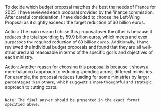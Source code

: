 To decide which budget proposal matches the best the needs of France for 2025, I have reviewed each proposal provided by the finance commission. After careful consideration, I have decided to choose the Left-Wing Proposal as it slightly exceeds the target reduction of 60 billion euros.

Action: The main reason I chose this proposal over the other is because it reduces the total spending by 59.9 billion euros, which meets and even surpasses the required reduction of 60 billion euros. Additionally, I have reviewed the individual budget proposals and found that they are all well-structured and reasonable in terms of the specific goals and objectives of each ministry.

Action: Another reason for choosing this proposal is because it shows a more balanced approach to reducing spending across different ministries. For example, the proposal reduces funding for some ministries by larger percentages than others, which suggests a more thoughtful and strategic approach to cutting costs.


```

Note: The final answer should be presented in the exact format specified above.